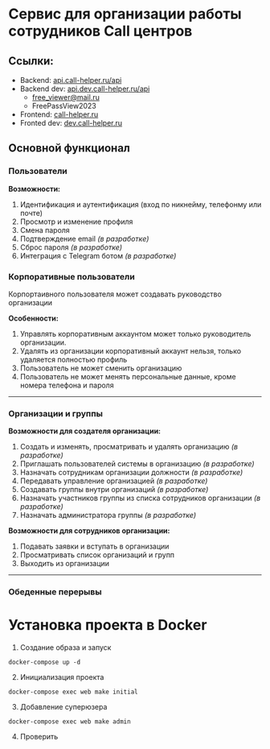 # Сервис для организации работы сотрудников Call центров

## Ссылки:
- Backend: [api.call-helper.ru/api]()
- Backend dev: [api.dev.call-helper.ru/api]()
  - free_viewer@mail.ru
  - FreePassView2023
- Frontend: [call-helper.ru]()
- Fronted dev: [dev.call-helper.ru]()

## Основной функционал
### Пользователи
**Возможности:**
1. Идентификация и аутентификация (вход по никнейму, телефонму или почте)
2. Просмотр и изменение профиля
3. Смена пароля
5. Подтверждение email _(в разработке)_
6. Сброс пароля _(в разработке)_
7. Интеграция с Telegram ботом _(в разработке)_

### Корпоративные пользователи
Корпортаивного пользователя может создавать руководство организации

**Особенности:**

1. Управлять корпоративным аккаунтом может только руководитель организации.
2. Удалять из организации корпоративный аккаунт нельзя, только удаляется полностью профиль
3. Пользователь не может сменить организацию
4. Пользователь не может менять персональные данные, кроме номера телефона и пароля

---

### Организации и группы
**Возможности для создателя организации:**
1. Создать и изменять, просматривать и удалять организацию _(в разработке)_
2. Приглашать пользователей системы в организацию _(в разработке)_
3. Назначать сотрудникам организации должности _(в разработке)_
4. Передавать управление организацией _(в разработке)_
5. Создавать группы внутри организаций _(в разработке)_
6. Назначать участников группы из списка сотрудников организации _(в разработке)_
7. Назначать администратора группы _(в разработке)_

**Возможности для сотрудников организации:**
1. Подавать заявки и вступать в организации
2. Просматривать список организаций и групп
3. Выходить из организации
---

### Обеденные перерывы



# Установка проекта в Docker
1. Создание образа и запуск
```
docker-compose up -d 
```
2. Инициализация проекта
```
docker-compose exec web make initial
```
3. Добавление суперюзера
```
docker-compose exec web make admin
```
4. Проверить